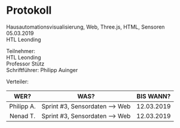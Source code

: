 # Protokoll

Hausautomationsvisualisierung, Web, Three.js, HTML, Sensoren   
05.03.2019   
HTL Leonding   


Teilnehmer:   
  HTL Leonding   
  Professor Stütz   
  Schriftführer: Philipp Auinger    
  
 Verteiler:
  
|      WER?     |   WAS?        |   BIS WANN?  |
|:-------------:|:-------------:|:------------:|
| Philipp A.    | Sprint #3, Sensordaten --> Web |   12.03.2019 |
| Nenad T.      | Sprint #3, Sensordaten --> Web |   12.03.2019 |
